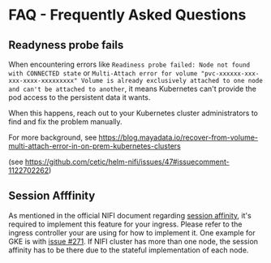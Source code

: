 FAQ - Frequently Asked Questions
================================

Readyness probe fails
---------------------

When encountering errors like `Readiness probe failed: Node not found with CONNECTED state` or `Multi-Attach error for volume "pvc-xxxxxx-xxx-xxx-xxxx-xxxxxxxxx" Volume is already exclusively attached to one node and can't be attached to another`, it means Kubernetes can't provide the pod access to the persistent data it wants.

When this happens, reach out to your Kubernetes cluster administrators to find and fix the problem manually.

For more background, see https://blog.mayadata.io/recover-from-volume-multi-attach-error-in-on-prem-kubernetes-clusters

(see https://github.com/cetic/helm-nifi/issues/47#issuecomment-1122702262)

## Session Afffinity

As mentioned in the official NIFI document regarding [session affinity](https://nifi.apache.org/docs/nifi-docs/html/administration-guide.html#session_affinity), it's required to implement this feature for your ingress. Please refer to the ingress controller your are using for how to implement it. One example for GKE is with [issue #271](https://github.com/cetic/helm-nifi/issues/271). If NIFI cluster has more than one node, the session affinity has to be there due to the stateful implementation of each node.
